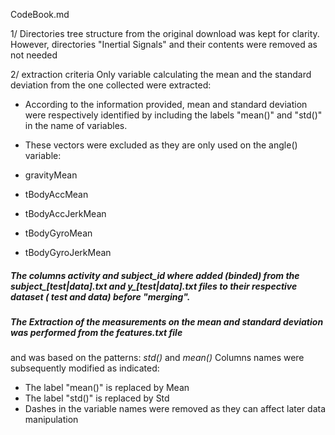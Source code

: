 CodeBook.md

1/ Directories tree structure from the original download was kept for clarity.
However, directories "Inertial Signals" and their contents were removed as not needed 

2/ extraction criteria
Only variable calculating the mean and the standard deviation from the one collected were extracted:
-  According to the information provided, mean and standard deviation were respectively identified by including the labels "mean()" and "std()" in the name of variables.

- These vectors were excluded as they are only used on the angle() variable:    
 - gravityMean
 - tBodyAccMean
 - tBodyAccJerkMean
 - tBodyGyroMean
 - tBodyGyroJerkMean

##### The columns activity and subject_id where added (binded) from the subject_[test|data].txt and y_[test|data].txt files to their respective dataset ( test and data) before "merging".

##### The Extraction of the measurements on the mean and standard deviation was performed from the features.txt file
and was based on the patterns:
  _std()_ and _mean()_
Columns names were subsequently modified as indicated:
- The label "mean()" is replaced by Mean
- The label "std()"  is replaced by Std
- Dashes in the variable names were removed as they can affect later data manipulation
